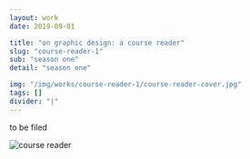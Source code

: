 ```yaml
---
layout: work
date: 2019-09-01

title: "on graphic design: a course reader"
slug: "course-reader-1"
sub: "season one"
detail: "season one"

img: "/img/works/course-reader-1/course-reader-cover.jpg"
tags: []
divider: "|"
---
```


to be filed

![course reader](/img/works/course-reader-1/course-reader-cover.jpg)
